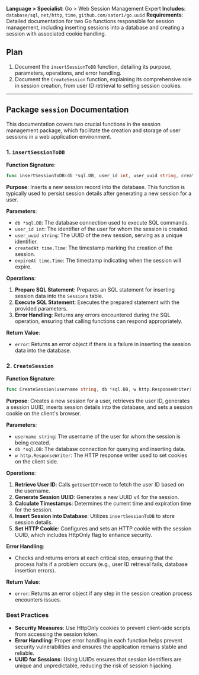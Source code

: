 **Language > Specialist**: Go > Web Session Management Expert
**Includes**: `database/sql`, `net/http`, `time`, `github.com/satori/go.uuid`
**Requirements**: Detailed documentation for two Go functions responsible for session management, including inserting sessions into a database and creating a session with associated cookie handling.
## Plan
1. Document the `insertSessionToDB` function, detailing its purpose, parameters, operations, and error handling.
2. Document the `CreateSession` function, explaining its comprehensive role in session creation, from user ID retrieval to setting session cookies.

---

## Package `session` Documentation

This documentation covers two crucial functions in the session management package, which facilitate the creation and storage of user sessions in a web application environment.

### 1. `insertSessionToDB`

**Function Signature**:
```go
func insertSessionToDB(db *sql.DB, user_id int, user_uuid string, createdAt time.Time, expireAt time.Time) error
```

**Purpose**:
Inserts a new session record into the database. This function is typically used to persist session details after generating a new session for a user.

**Parameters**:
- `db *sql.DB`: The database connection used to execute SQL commands.
- `user_id int`: The identifier of the user for whom the session is created.
- `user_uuid string`: The UUID of the new session, serving as a unique identifier.
- `createdAt time.Time`: The timestamp marking the creation of the session.
- `expireAt time.Time`: The timestamp indicating when the session will expire.

**Operations**:
1. **Prepare SQL Statement**: Prepares an SQL statement for inserting session data into the `Sessions` table.
2. **Execute SQL Statement**: Executes the prepared statement with the provided parameters.
3. **Error Handling**: Returns any errors encountered during the SQL operation, ensuring that calling functions can respond appropriately.

**Return Value**:
- `error`: Returns an error object if there is a failure in inserting the session data into the database.

### 2. `CreateSession`

**Function Signature**:
```go
func CreateSession(username string, db *sql.DB, w http.ResponseWriter) error
```

**Purpose**:
Creates a new session for a user, retrieves the user ID, generates a session UUID, inserts session details into the database, and sets a session cookie on the client's browser.

**Parameters**:
- `username string`: The username of the user for whom the session is being created.
- `db *sql.DB`: The database connection for querying and inserting data.
- `w http.ResponseWriter`: The HTTP response writer used to set cookies on the client side.

**Operations**:
1. **Retrieve User ID**: Calls `getUserIDFromDB` to fetch the user ID based on the username.
2. **Generate Session UUID**: Generates a new UUID v4 for the session.
3. **Calculate Timestamps**: Determines the current time and expiration time for the session.
4. **Insert Session into Database**: Utilizes `insertSessionToDB` to store session details.
5. **Set HTTP Cookie**: Configures and sets an HTTP cookie with the session UUID, which includes HttpOnly flag to enhance security.

**Error Handling**:
- Checks and returns errors at each critical step, ensuring that the process halts if a problem occurs (e.g., user ID retrieval fails, database insertion errors).

**Return Value**:
- `error`: Returns an error object if any step in the session creation process encounters issues.

### Best Practices

- **Security Measures**: Use HttpOnly cookies to prevent client-side scripts from accessing the session token.
- **Error Handling**: Proper error handling in each function helps prevent security vulnerabilities and ensures the application remains stable and reliable.
- **UUID for Sessions**: Using UUIDs ensures that session identifiers are unique and unpredictable, reducing the risk of session hijacking.

